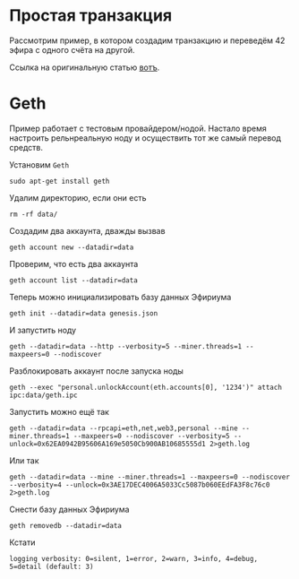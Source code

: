 # Простая транзакция

Рассмотрим пример, в котором создадим транзакцию и переведём 42 эфира с одного счёта на другой.

Ссылка на оригинальную статью [вотъ](https://ethereum.org/en/developers/tutorials/a-developers-guide-to-ethereum-part-one/).

# Geth

Пример работает с тестовым провайдером/нодой. Настало время настроить рельнреальную ноду и осуществить тот же самый перевод средств.

Установим `Geth`
```
sudo apt-get install geth
```
Удалим директорию, если они есть
```
rm -rf data/
```
Создадим два аккаунта, дважды вызвав
```
geth account new --datadir=data
```
Проверим, что есть два аккаунта
```
geth account list --datadir=data
```
Теперь можно инициализировать базу данных Эфириума
```
geth init --datadir=data genesis.json
```
И запустить ноду
```
geth --datadir=data --http --verbosity=5 --miner.threads=1 --maxpeers=0 --nodiscover
```
Разблокировать аккаунт после запуска ноды
```
geth --exec "personal.unlockAccount(eth.accounts[0], '1234')" attach ipc:data/geth.ipc
```
Запустить можно ещё так
```
geth --datadir=data --rpcapi=eth,net,web3,personal --mine --miner.threads=1 --maxpeers=0 --nodiscover --verbosity=5 --unlock=0x62EA0942B95606A169e5050Cb900AB10685555d1 2>geth.log
```
Или так
```
geth --datadir=data --mine --miner.threads=1 --maxpeers=0 --nodiscover --verbosity=4 --unlock=0x3AE17DEC4006A5033Cc5087b060EEdFA3F8c76c0 2>geth.log
```
Снести базу данных Эфириума
```
geth removedb --datadir=data
```
Кстати
```
logging verbosity: 0=silent, 1=error, 2=warn, 3=info, 4=debug, 5=detail (default: 3)
```